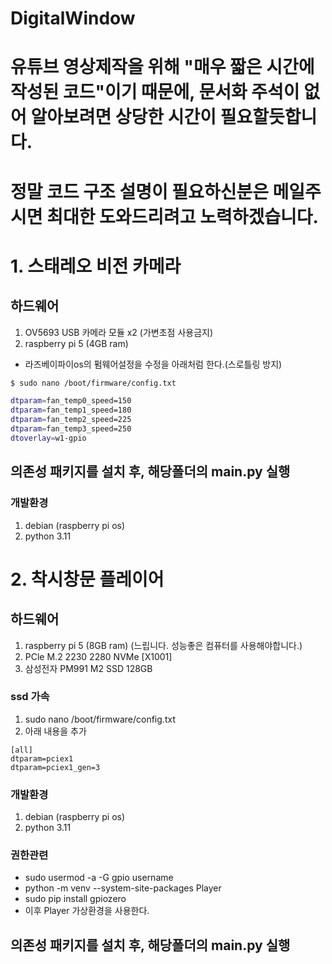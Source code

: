 # DigitalWindow
# 유튜브 영상제작을 위해 "매우 짧은 시간에 작성된 코드"이기 때문에, 문서화 주석이 없어 알아보려면 상당한 시간이 필요할듯합니다.
# 정말 코드 구조 설명이 필요하신분은 메일주시면 최대한 도와드리려고 노력하겠습니다.

# 1. 스태레오 비전 카메라
## 하드웨어 
1. OV5693 USB 카메라 모듈 x2 (가변초점 사용금지)
2. raspberry pi 5 (4GB ram)

- 라즈베이파이os의 펌웨어설정을 수정을 아래처럼 한다.(스로틀링 방지)
```bash
$ sudo nano /boot/firmware/config.txt 
```
```bash
dtparam=fan_temp0_speed=150
dtparam=fan_temp1_speed=180
dtparam=fan_temp2_speed=225
dtparam=fan_temp3_speed=250
dtoverlay=w1-gpio
```

## 의존성 패키지를 설치 후, 해당폴더의 main.py 실행

### 개발환경
1. debian (raspberry pi os)
2. python 3.11

# 2. 착시창문 플레이어
## 하드웨어
1. raspberry pi 5 (8GB ram) (느립니다. 성능좋은 컴퓨터를 사용해야합니다.)
3. PCle M.2 2230 2280 NVMe [X1001]
4. 삼성전자 PM991 M2 SSD 128GB

### ssd 가속
1. sudo nano /boot/firmware/config.txt
2. 아래 내용을 추가
   
```
[all]
dtparam=pciex1
dtparam=pciex1_gen=3
```

### 개발환경
1. debian (raspberry pi os)
2. python 3.11

### 권한관련
- sudo usermod -a -G gpio username
- python -m venv --system-site-packages Player
- sudo pip install gpiozero
- 이후 Player 가상환경을 사용한다.

## 의존성 패키지를 설치 후, 해당폴더의 main.py 실행
